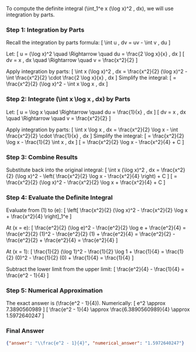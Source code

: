 To compute the definite integral \(\int_1^e x (\log x)^2 \, dx\), we will use integration by parts. 

### Step 1: Integration by Parts
Recall the integration by parts formula:
\[
\int u \, dv = uv - \int v \, du
\]

Let:
\[
u = (\log x)^2 \quad \Rightarrow \quad du = \frac{2 \log x}{x} \, dx
\]
\[
dv = x \, dx \quad \Rightarrow \quad v = \frac{x^2}{2}
\]

Apply integration by parts:
\[
\int x (\log x)^2 \, dx = \frac{x^2}{2} (\log x)^2 - \int \frac{x^2}{2} \cdot \frac{2 \log x}{x} \, dx
\]
Simplify the integral:
\[
= \frac{x^2}{2} (\log x)^2 - \int x \log x \, dx
\]

### Step 2: Integrate \(\int x \log x \, dx\) by Parts
Let:
\[
u = \log x \quad \Rightarrow \quad du = \frac{1}{x} \, dx
\]
\[
dv = x \, dx \quad \Rightarrow \quad v = \frac{x^2}{2}
\]

Apply integration by parts:
\[
\int x \log x \, dx = \frac{x^2}{2} \log x - \int \frac{x^2}{2} \cdot \frac{1}{x} \, dx
\]
Simplify the integral:
\[
= \frac{x^2}{2} \log x - \frac{1}{2} \int x \, dx
\]
\[
= \frac{x^2}{2} \log x - \frac{x^2}{4} + C
\]

### Step 3: Combine Results
Substitute back into the original integral:
\[
\int x (\log x)^2 \, dx = \frac{x^2}{2} (\log x)^2 - \left( \frac{x^2}{2} \log x - \frac{x^2}{4} \right) + C
\]
\[
= \frac{x^2}{2} (\log x)^2 - \frac{x^2}{2} \log x + \frac{x^2}{4} + C
\]

### Step 4: Evaluate the Definite Integral
Evaluate from \(1\) to \(e\):
\[
\left[ \frac{x^2}{2} (\log x)^2 - \frac{x^2}{2} \log x + \frac{x^2}{4} \right]_1^e
\]

At \(x = e\):
\[
\frac{e^2}{2} (\log e)^2 - \frac{e^2}{2} \log e + \frac{e^2}{4} = \frac{e^2}{2} (1)^2 - \frac{e^2}{2} (1) + \frac{e^2}{4} = \frac{e^2}{2} - \frac{e^2}{2} + \frac{e^2}{4} = \frac{e^2}{4}
\]

At \(x = 1\):
\[
\frac{1}{2} (\log 1)^2 - \frac{1}{2} \log 1 + \frac{1}{4} = \frac{1}{2} (0)^2 - \frac{1}{2} (0) + \frac{1}{4} = \frac{1}{4}
\]

Subtract the lower limit from the upper limit:
\[
\frac{e^2}{4} - \frac{1}{4} = \frac{e^2 - 1}{4}
\]

### Step 5: Numerical Approximation
The exact answer is \(\frac{e^2 - 1}{4}\). Numerically:
\[
e^2 \approx 7.3890560989
\]
\[
\frac{e^2 - 1}{4} \approx \frac{6.3890560989}{4} \approx 1.5972640247
\]

### Final Answer
```json
{"answer": "\\frac{e^2 - 1}{4}", "numerical_answer": "1.5972640247"}
```